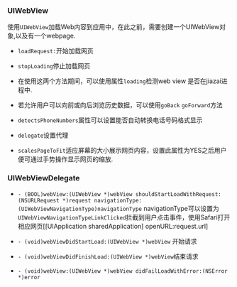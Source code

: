 ### UIWebView

使用`UIWebView`加载Web内容到应用中，在此之前，需要创建一个UIWebView对象,以及有一个webpage.

- `loadRequest:`开始加载网页
 
-  `stopLoading`停止加载网页
 
- 在使用这两个方法期间，可以使用属性`loading`检测web view 是否在jiazai进程中.
 
- 若允许用户可以向前或向后浏览历史数据，可以使用`goBack` `goForward`方法

- `detectsPhoneNumbers`属性可以设置能否自动转换电话号码格式显示

- `delegate`设置代理

- `scalesPageToFit`适应屏幕的大小展示网页内容，设置此属性为YES之后用户便可通过手势操作显示网页的缩放.


### UIWebViewDelegate

- `- (BOOL)webView:(UIWebView *)webView
shouldStartLoadWithRequest:(NSURLRequest *)request
 navigationType:(UIWebViewNavigationType)navigationType`
navigationType可以设置为`UIWebViewNavigationTypeLinkClicked`拦截到用户点击事件，使用Safari打开相应网页[[UIApplication sharedApplication] openURL:request.url]

- `- (void)webViewDidStartLoad:(UIWebView *)webView` 开始请求

- `- (void)webViewDidFinishLoad:(UIWebView *)webView`结束请求

- `- (void)webView:(UIWebView *)webView
didFailLoadWithError:(NSError *)error`